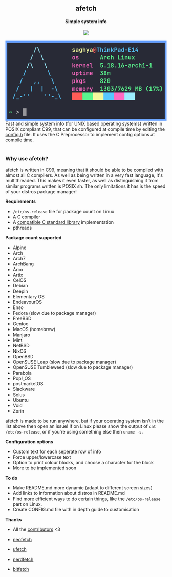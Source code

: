 <h2 align="center"> afetch </h2>
<h4 align="center"> Simple system info </h4>

<p align="center">
<a href="https://repology.org/project/afetch/versions"> <img src="https://repology.org/badge/vertical-allrepos/afetch.svg" height="85px"> </a>
</p>

<img align="right" src="img/logo.png" height="250px">
Fast and simple system info (for UNIX based operating systems) written in POSIX compliant C99, that can be configured at compile time by editing the <a href="src/config.h">config.h</a> file. It uses the C Preprocessor to implement config options at compile time. <br> <br>

<h3> Why use afetch? </h3>
afetch is written in C99, meaning that it should be able to be compiled with almost all C compilers. As well as being written in a very fast language, it's multithreaded. This makes it even faster, as well as distinguishing it from similar programs written is POSIX sh. The only limitations it has is the speed of your distros package manager! </p>


**Requirements**
*  `/etc/os-release` file for package count on Linux
*  A C compiler
*  A <a href="https://en.wikipedia.org/wiki/C_POSIX_library">compatible C standard library</a> implementation
*  pthreads

**Package count supported**

*  Alpine
*  Arch
*  Arch7
*  ArchBang
*  Arco
*  Artix
*  CelOS
*  Debian
*  Deepin
*  Elementary OS
*  EndeavourOS
*  Enso
*  Fedora (slow due to package manager)
*  FreeBSD
*  Gentoo
*  MacOS (homebrew)
*  Manjaro
*  Mint
*  NetBSD
*  NixOS
*  OpenBSD
*  OpenSUSE Leap (slow due to package manager)
*  OpenSUSE Tumbleweed (slow due to package manager)
*  Parabola
*  Pop!\_OS
*  postmarketOS
*  Slackware
*  Solus
*  Ubuntu
*  Void
*  Zorin

afetch is made to be run anywhere, but if your operating system isn't in the list above then open an issue! If on Linux please show the output of `cat /etc/os-release`, or if you're using something else then `uname -s`. 


**Configuration options**
*  Custom text for each seperate row of info
*  Force upper/lowercase text
*  Option to print colour blocks, and choose a character for the block
*  More to be implemented soon



**To do**
*  Make README.md more dynamic (adapt to different screen sizes)
*  Add links to information about distros in README.md
*  Find more efficient ways to do certain things, like the `/etc/os-release` part on Linux.
*  Create CONFIG.md file with in depth guide to customisation

**Thanks**
*  All the [contributors](https://github.com/13-CF/afetch/graphs/contributors) <3

*  [neofetch](https://github.com/dylanaraps/neofetch)
*  [ufetch](https://github.com/jschx/ufetch)
*  [nerdfetch](https://github.com/ThatOneCalculator/NerdFetch)
*  [bitfetch](https://gitlab.com/bit9tream/bitfetch)


